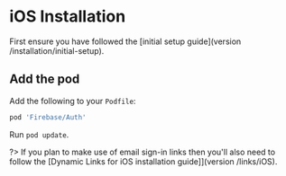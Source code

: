 # iOS Installation

First ensure you have followed the [initial setup guide](version /installation/initial-setup).

## Add the pod

Add the following to your `Podfile`:

```ruby
pod 'Firebase/Auth'
```

Run `pod update`.

?> If you plan to make use of email sign-in links then you'll also need to follow the [Dynamic Links for iOS installation guide]](version /links/iOS).
